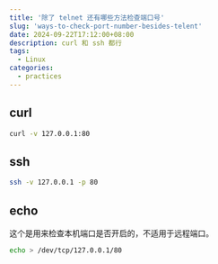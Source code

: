 ```yaml
---
title: '除了 telnet 还有哪些方法检查端口号'
slug: 'ways-to-check-port-number-besides-telent'
date: 2024-09-22T17:12:00+08:00
description: curl 和 ssh 都行
tags:
  - Linux
categories:
  - practices
---
```


## curl

```bash
curl -v 127.0.0.1:80
```

## ssh

```bash
ssh -v 127.0.0.1 -p 80
```

## echo
这个是用来检查本机端口是否开启的，不适用于远程端口。

```bash
echo > /dev/tcp/127.0.0.1/80
```
